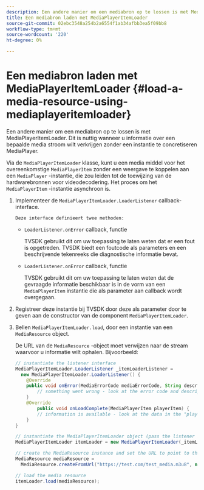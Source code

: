 ```yaml
---
description: Een andere manier om een mediabron op te lossen is met MediaPlayerItemLoader. Dit is nuttig wanneer u informatie over een bepaalde media stroom wilt verkrijgen zonder een instantie te concretiseren MediaPlayer.
title: Een mediabron laden met MediaPlayerItemLoader
source-git-commit: 02ebc3548a254b2a6554f1ab34afbb3ea5f09bb8
workflow-type: tm+mt
source-wordcount: '220'
ht-degree: 0%

---
```


# Een mediabron laden met MediaPlayerItemLoader {#load-a-media-resource-using-mediaplayeritemloader}

Een andere manier om een mediabron op te lossen is met MediaPlayerItemLoader. Dit is nuttig wanneer u informatie over een bepaalde media stroom wilt verkrijgen zonder een instantie te concretiseren MediaPlayer.

Via de `MediaPlayerItemLoader` klasse, kunt u een media middel voor het overeenkomstige `MediaPlayerItem` zonder een weergave te koppelen aan een `MediaPlayer` -instantie, die zou leiden tot de toewijzing van de hardwarebronnen voor videodecodering. Het proces om het `MediaPlayerItem` -instantie asynchroon is.

1. Implementeer de `MediaPlayerItemLoader.LoaderListener` callback-interface.

       Deze interface definieert twee methoden:
   
   * `LoaderListener.onError` callback, functie

     TVSDK gebruikt dit om uw toepassing te laten weten dat er een fout is opgetreden. TVSDK biedt een foutcode als parameters en een beschrijvende tekenreeks die diagnostische informatie bevat.

   * `LoaderListener.onError` callback, functie

     TVSDK gebruikt dit om uw toepassing te laten weten dat de gevraagde informatie beschikbaar is in de vorm van een `MediaPlayerItem` instantie die als parameter aan callback wordt overgegaan.

1. Registreer deze instantie bij TVSDK door deze als parameter door te geven aan de constructor van de component `MediaPlayerItemLoader`.
1. Bellen `MediaPlayerItemLoader.load`, door een instantie van een `MediaResource` object.

   De URL van de `MediaResource` -object moet verwijzen naar de stream waarvoor u informatie wilt ophalen. Bijvoorbeeld:

   ```java
   // instantiate the listener interface 
   MediaPlayerItemLoader.LoaderListener _itemLoaderListener = 
     new MediaPlayerItemLoader.LoaderListener() { 
       @Override 
       public void onError(MediaErrorCode mediaErrorCode, String description) { 
           // something went wrong - look at the error code and description 
       } 
       @Override 
           public void onLoadComplete(MediaPlayerItem playerItem) { 
           // information is available - look at the data in the "playerItem" object 
       } 
   } 
   
   // instantiate the MediaPlayerItemLoader object (pass the listener as parameter) 
   MediaPlayerItemLoader itemLoader = new MediaPlayerItemLoader(_itemLoaderListener); 
   
   // create the MediaResource instance and set the URL to point to the actual media stream 
   MediaResource mediaResource =  
     MediaResource.createFromUrl("https://test.com/test_media.m3u8", null); 
   
   // load the media resource 
   itemLoader.load(mediaResource); 
   ```
